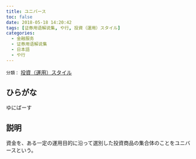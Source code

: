 ```yaml
---
title: ユニバース
toc: false
date: 2018-05-18 14:20:42
tags: [证券用语解说集, や行, 投資（運用）スタイル]
categories:
  - 金融服务
  - 证券用语解说集
  - 日本語
  - や行
---
```


`分類：` [投資（運用）スタイル](/tags/投資（運用）スタイル/)

## ひらがな

ゆにばーす

## 説明

資金を、ある一定の運用目的に沿って選別した投資商品の集合体のことをユニバースという。
